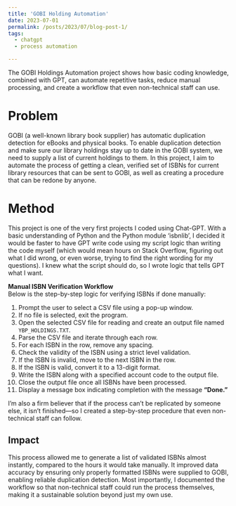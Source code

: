 ```yaml
---
title: 'GOBI Holding Automation'
date: 2023-07-01
permalink: /posts/2023/07/blog-post-1/
tags:
  - chatgpt
  - process automation

---
```

The GOBI Holdings Automation project shows how basic coding knowledge, combined with GPT, can automate repetitive tasks, reduce manual processing, and create a workflow that even non-technical staff can use.

Problem
======
GOBI (a well-known library book supplier) has automatic duplication detection for eBooks and physical books. To enable duplication detection and make sure our library holdings stay up to date in the GOBI system, we need to supply a list of current holdings to them. In this project, I aim to automate the process of getting a clean, verified set of ISBNs for current library resources that can be sent to GOBI, as well as creating a procedure that can be redone by anyone.

Method
======
This project is one of the very first projects I coded using Chat-GPT. With a basic understanding of Python and the Python module ‘isbnlib’, I decided it would be faster to have GPT write code using my script logic than writing the code myself (which would mean hours on Stack Overflow, figuring out what I did wrong, or even worse, trying to find the right wording for my questions). I knew what the script should do, so I wrote logic that tells GPT what I want.

**Manual ISBN Verification Workflow**  
Below is the step-by-step logic for verifying ISBNs if done manually:

1. Prompt the user to select a CSV file using a pop-up window.  
2. If no file is selected, exit the program.  
3. Open the selected CSV file for reading and create an output file named `YBP_HOLDINGS.TXT`.  
4. Parse the CSV file and iterate through each row.  
5. For each ISBN in the row, remove any spacing.  
6. Check the validity of the ISBN using a strict level validation.  
7. If the ISBN is invalid, move to the next ISBN in the row.  
8. If the ISBN is valid, convert it to a 13-digit format.  
9. Write the ISBN along with a specified account code to the output file.  
10. Close the output file once all ISBNs have been processed.  
11. Display a message box indicating completion with the message **“Done.”**

I’m also a firm believer that if the process can’t be replicated by someone else, it isn’t finished—so I created a step-by-step procedure that even non-technical staff can follow.

Impact
------
This process allowed me to generate a list of validated ISBNs almost instantly, compared to the hours it would take manually. It improved data accuracy by ensuring only properly formatted ISBNs were supplied to GOBI, enabling reliable duplication detection. Most importantly, I documented the workflow so that non-technical staff could run the process themselves, making it a sustainable solution beyond just my own use.
